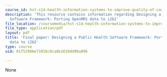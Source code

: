 ```yaml
---
course_id: hst-s14-health-information-systems-to-improve-quality-of-care-in-resource-poor-settings-spring-2012
description: 'This resource contains information regarding Designing a Public Health
  Software Framework: Porting OpenMRS data to i2b2'
file_location: /coursemedia/hst-s14-health-information-systems-to-improve-quality-of-care-in-resource-poor-settings-spring-2012/01f52906e7101bc8ca8e1639dd90a896_MITHST_S14S12_proj_i2b2.pdf
file_type: application/pdf
layout: pdf
title: 'Final paper: Designing a Public Health Software Framework: Porting OpenMRS
  data to i2b2'
type: course
uid: 01f52906e7101bc8ca8e1639dd90a896

---
```

None